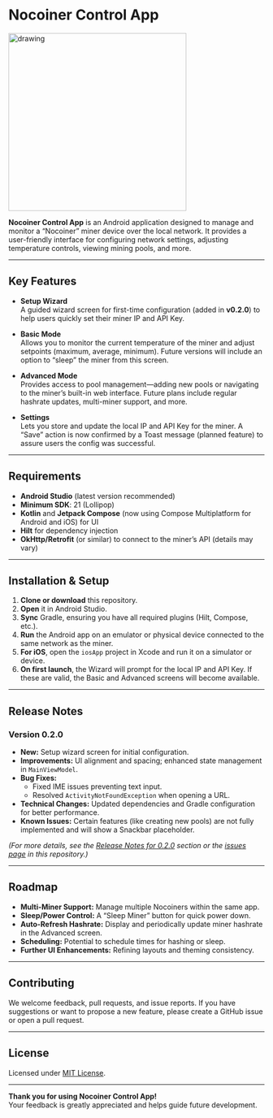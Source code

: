 # Nocoiner Control App



<img src="/images/nocoinerphoto.png" alt="drawing" width="350" align="center"/>





**Nocoiner Control App** is an Android application designed to manage and monitor a “Nocoiner” miner device over the local network. It provides a user-friendly interface for configuring network settings, adjusting temperature controls, viewing mining pools, and more.

---

## Key Features
- **Setup Wizard**  
  A guided wizard screen for first-time configuration (added in **v0.2.0**) to help users quickly set their miner IP and API Key.
  
- **Basic Mode**  
  Allows you to monitor the current temperature of the miner and adjust setpoints (maximum, average, minimum). Future versions will include an option to “sleep” the miner from this screen.

- **Advanced Mode**  
  Provides access to pool management—adding new pools or navigating to the miner’s built-in web interface. Future plans include regular hashrate updates, multi-miner support, and more.

- **Settings**  
  Lets you store and update the local IP and API Key for the miner. A “Save” action is now confirmed by a Toast message (planned feature) to assure users the config was successful.

---

## Requirements
- **Android Studio** (latest version recommended)  
- **Minimum SDK**: 21 (Lollipop)  
- **Kotlin** and **Jetpack Compose** (now using Compose Multiplatform for Android and iOS) for UI
- **Hilt** for dependency injection  
- **OkHttp/Retrofit** (or similar) to connect to the miner’s API (details may vary)

---

## Installation & Setup
1. **Clone or download** this repository.  
2. **Open** it in Android Studio.  
3. **Sync** Gradle, ensuring you have all required plugins (Hilt, Compose, etc.).  
4. **Run** the Android app on an emulator or physical device connected to the same network as the miner.
5. **For iOS**, open the `iosApp` project in Xcode and run it on a simulator or device.
6. **On first launch**, the Wizard will prompt for the local IP and API Key. If these are valid, the Basic and Advanced screens will become available.

---

## Release Notes
### Version 0.2.0
- **New:** Setup wizard screen for initial configuration.  
- **Improvements:** UI alignment and spacing; enhanced state management in `MainViewModel`.  
- **Bug Fixes:**  
  - Fixed IME issues preventing text input.  
  - Resolved `ActivityNotFoundException` when opening a URL.  
- **Technical Changes:** Updated dependencies and Gradle configuration for better performance.  
- **Known Issues:** Certain features (like creating new pools) are not fully implemented and will show a Snackbar placeholder.

*(For more details, see the [Release Notes for 0.2.0](#) section or the [issues page](#) in this repository.)*

---

## Roadmap
- **Multi-Miner Support:** Manage multiple Nocoiners within the same app.  
- **Sleep/Power Control:** A “Sleep Miner” button for quick power down.  
- **Auto-Refresh Hashrate:** Display and periodically update miner hashrate in the Advanced screen.  
- **Scheduling:** Potential to schedule times for hashing or sleep.  
- **Further UI Enhancements:** Refining layouts and theming consistency.

---

## Contributing
We welcome feedback, pull requests, and issue reports. If you have suggestions or want to propose a new feature, please create a GitHub issue or open a pull request.

---

## License
Licensed under [MIT License](LICENSE).  

---
**Thank you for using Nocoiner Control App!**  
Your feedback is greatly appreciated and helps guide future development.